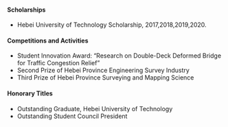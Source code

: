 
#### Scholarships
- Hebei University of Technology Scholarship, 2017,2018,2019,2020.

#### Competitions and Activities
- Student Innovation Award: “Research on Double-Deck Deformed Bridge for Traffic Congestion Relief”
- Second Prize of Hebei Province Engineering Survey Industry
- Third Prize of Hebei Province Surveying and Mapping Science

#### Honorary Titles
- Outstanding Graduate, Hebei University of Technology
- Outstanding Student Council President

